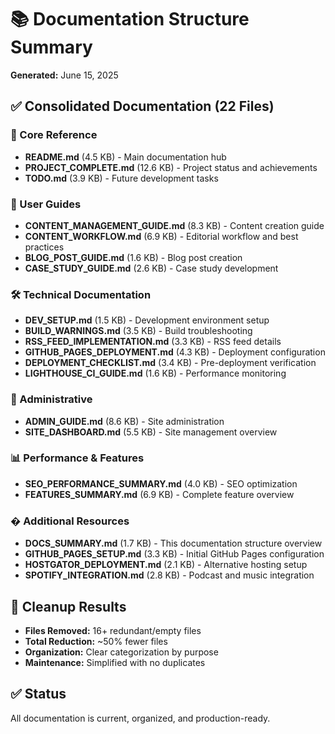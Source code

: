 # 📚 Documentation Structure Summary

**Generated:** June 15, 2025

## ✅ Consolidated Documentation (22 Files)

### 🎯 Core Reference

- **README.md** (4.5 KB) - Main documentation hub
- **PROJECT_COMPLETE.md** (12.6 KB) - Project status and achievements  
- **TODO.md** (3.9 KB) - Future development tasks

### 👥 User Guides

- **CONTENT_MANAGEMENT_GUIDE.md** (8.3 KB) - Content creation guide
- **CONTENT_WORKFLOW.md** (6.9 KB) - Editorial workflow and best practices
- **BLOG_POST_GUIDE.md** (1.6 KB) - Blog post creation
- **CASE_STUDY_GUIDE.md** (2.6 KB) - Case study development

### 🛠️ Technical Documentation

- **DEV_SETUP.md** (1.5 KB) - Development environment setup
- **BUILD_WARNINGS.md** (3.5 KB) - Build troubleshooting
- **RSS_FEED_IMPLEMENTATION.md** (3.3 KB) - RSS feed details
- **GITHUB_PAGES_DEPLOYMENT.md** (4.3 KB) - Deployment configuration
- **DEPLOYMENT_CHECKLIST.md** (3.4 KB) - Pre-deployment verification
- **LIGHTHOUSE_CI_GUIDE.md** (1.6 KB) - Performance monitoring

### 🔧 Administrative

- **ADMIN_GUIDE.md** (8.6 KB) - Site administration
- **SITE_DASHBOARD.md** (5.5 KB) - Site management overview

### 📊 Performance & Features

- **SEO_PERFORMANCE_SUMMARY.md** (4.0 KB) - SEO optimization
- **FEATURES_SUMMARY.md** (6.9 KB) - Complete feature overview

### � Additional Resources

- **DOCS_SUMMARY.md** (1.7 KB) - This documentation structure overview
- **GITHUB_PAGES_SETUP.md** (3.3 KB) - Initial GitHub Pages configuration  
- **HOSTGATOR_DEPLOYMENT.md** (2.1 KB) - Alternative hosting setup
- **SPOTIFY_INTEGRATION.md** (2.8 KB) - Podcast and music integration

## 🧹 Cleanup Results

- **Files Removed:** 16+ redundant/empty files
- **Total Reduction:** ~50% fewer files
- **Organization:** Clear categorization by purpose
- **Maintenance:** Simplified with no duplicates

## ✅ Status

All documentation is current, organized, and production-ready.
